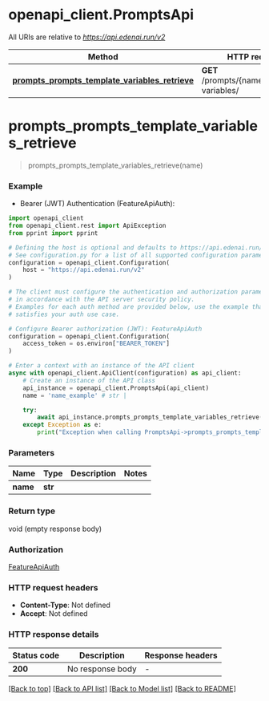 # openapi_client.PromptsApi

All URIs are relative to *https://api.edenai.run/v2*

Method | HTTP request | Description
------------- | ------------- | -------------
[**prompts_prompts_template_variables_retrieve**](PromptsApi.md#prompts_prompts_template_variables_retrieve) | **GET** /prompts/{name}/template-variables/ | 


# **prompts_prompts_template_variables_retrieve**
> prompts_prompts_template_variables_retrieve(name)



### Example

* Bearer (JWT) Authentication (FeatureApiAuth):

```python
import openapi_client
from openapi_client.rest import ApiException
from pprint import pprint

# Defining the host is optional and defaults to https://api.edenai.run/v2
# See configuration.py for a list of all supported configuration parameters.
configuration = openapi_client.Configuration(
    host = "https://api.edenai.run/v2"
)

# The client must configure the authentication and authorization parameters
# in accordance with the API server security policy.
# Examples for each auth method are provided below, use the example that
# satisfies your auth use case.

# Configure Bearer authorization (JWT): FeatureApiAuth
configuration = openapi_client.Configuration(
    access_token = os.environ["BEARER_TOKEN"]
)

# Enter a context with an instance of the API client
async with openapi_client.ApiClient(configuration) as api_client:
    # Create an instance of the API class
    api_instance = openapi_client.PromptsApi(api_client)
    name = 'name_example' # str | 

    try:
        await api_instance.prompts_prompts_template_variables_retrieve(name)
    except Exception as e:
        print("Exception when calling PromptsApi->prompts_prompts_template_variables_retrieve: %s\n" % e)
```



### Parameters


Name | Type | Description  | Notes
------------- | ------------- | ------------- | -------------
 **name** | **str**|  | 

### Return type

void (empty response body)

### Authorization

[FeatureApiAuth](../README.md#FeatureApiAuth)

### HTTP request headers

 - **Content-Type**: Not defined
 - **Accept**: Not defined

### HTTP response details

| Status code | Description | Response headers |
|-------------|-------------|------------------|
**200** | No response body |  -  |

[[Back to top]](#) [[Back to API list]](../README.md#documentation-for-api-endpoints) [[Back to Model list]](../README.md#documentation-for-models) [[Back to README]](../README.md)

